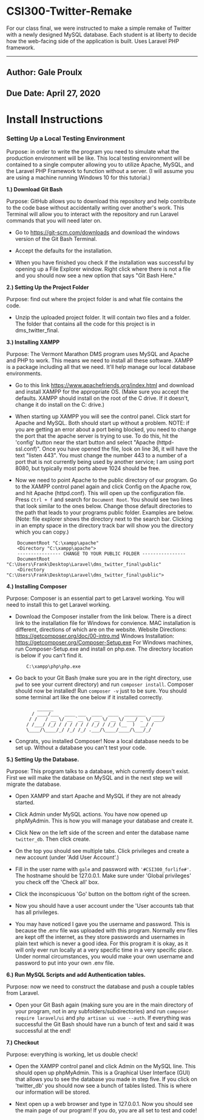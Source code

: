 # CSI300-Twitter-Remake
For our class final, we were instructed to make a simple remake of Twitter with a newly designed MySQL database. Each student is at liberty to decide how the web-facing side of the application is built. Uses Laravel PHP framework.

---

## Author: Gale Proulx
## Due Date: April 27, 2020

# Install Instructions

### Setting Up a Local Testing Environment

Purpose: in order to write the program you need to simulate what the production environment will be like. This local testing environment will be contained to a single computer allowing you to utilize Apache, MySQL, and the Laravel PHP Framework to function without a server. (I will assume you are using a machine running Windows 10 for this tutorial.)

**1.) Download Git Bash**

Purpose: GitHub allows you to download this repository and help contribute to the code base without accidentally writing over another's work. This Terminal will allow you to interact with the repository and run Laravel commands that you will need later on.

- Go to https://git-scm.com/downloads and download the windows version of the Git Bash Terminal.

- Accept the defaults for the installation.

- When you have finished you check if the installation was successful by opening up a File Explorer window. Right click where there is not a file and you should now see a new option that says "Git Bash Here."

**2.) Setting Up the Project Folder**

Purpose: find out where the project folder is and what file contains the code.

- Unzip the uploaded project folder. It will contain two files and a folder. The folder
that contains all the code for this project is in dms_twitter_final.

**3.) Installing XAMPP**

Purpose: The Vermont Marathon DMS program uses MySQL and Apache and PHP to work. This means we need to install all these software. XAMPP is a package including all that we need. It'll help manage our local database environments.

- Go to this link https://www.apachefriends.org/index.html and download and install XAMPP for the appropriate OS. (Make sure you accept the defaults. XAMPP should install on the root of the C drive. If it doesn't, change it do install on the C: drive.)

- When starting up XAMPP you will see the control panel. Click start for Apache and MySQL. Both should start up without a problem. NOTE: if you are getting an error about a port being blocked, you need to change the port that the apache server is trying to use. To do this, hit the 'config' button near the start button and select "Apache (httpd-ssl.conf)". Once you have opened the file, look on line 36, it will have the text "listen 443". You must change the number 443 to a number of a port that is not currently being used by another service; I am using port 8080, but typically most ports above 1024 should be free.

- Now we need to point Apache to the public directory of our program. Go to the XAMPP control panel again and click Config on the Apache row, and hit Apache (httpd.conf). This will open up the configuration file. Press ```Ctrl + f``` and search for ```Document Root```. You should see two lines that look similar to the ones below. Change those default directories to the path that leads to your programs public folder. Examples are below. (Note: file explorer shows the directory next to the search bar. Clicking in an empty space in the directory track bar will show you the directory which you can copy.)
```
    DocumentRoot "C:\xampp\apache"
    <Directory "C:\xampp\apache">
    ---------------- CHANGE TO YOUR PUBLIC FOLDER ----------------
    DocumentRoot "C:\Users\Frank\Desktop\Laravel\dms_twitter_final\public"
    <Directory "C:\Users\Frank\Desktop\Laravel\dms_twitter_final\public">
```

**4.) Installing Composer**

Purpose: Composer is an essential part to get Laravel working. You will need to install this to get Laravel working.


- Download the Composer installer from the link below. There is a direct link to the installation file for Windows for convience. MAC installation is different, directions of which are on the website. Website Directions: https://getcomposer.org/doc/00-intro.md Windows Installation: https://getcomposer.org/Composer-Setup.exe For Windows machines, run Composer-Setup.exe and install on php.exe. The directory location is below if you can't find it.
    ```
        C:\xampp\php\php.exe
    ```

- Go back to your Git Bash (make sure you are in the right directory, use ```pwd``` to see your current directory) and run ```composer install```. Composer should now be installed! Run ```composer -v``` just to be sure. You should some terminal art like the one below if it installed correctly.

    ```
            ______
          / ____/___  ____ ___  ____  ____  ________  _____
         / /   / __ \/ __ `__ \/ __ \/ __ \/ ___/ _ \/ ___/
        / /___/ /_/ / / / / / / /_/ / /_/ (__  )  __/ /
        \____/\____/_/ /_/ /_/ .___/\____/____/\___/_/
    ```

- Congrats, you installed Composer! Now a local database needs to be set up. Without a database you can't test your code.

**5.) Setting Up the Database.**

Purpose: This program talks to a database, which currently doesn't exist. First we will make the database on MySQL and in the next step we will migrate the database.

- Open XAMPP and start Apache and MySQL if they are not already started.

- Click Admin under MySQL actions. You have now opened up phpMyAdmin. This is how you will manage your database and create it.

- Click New on the left side of the screen and enter the database name ```twitter_db```. Then click create.

- On the top you should see multiple tabs. Click privileges and create a new account (under 'Add User Account'.)

- Fill in the user name with ```gale``` and password with ```'#CSI300_forlife#'```. The hostname should be 127.0.0.1. Make sure under 'Global privileges' you check off the 'Check all' box.

- Click the inconspicuous 'Go' button on the bottom right of the screen.

- Now you should have a user account under the 'User accounts tab that has all privileges.

- You may have noticed I gave you the username and password. This is because the .env file was uploaded with this program. Normally env files are kept off the internet, as they store passwords and usernames in plain text which is never a good idea. For this program it is okay, as it will only ever run locally at a very specific time in a very specific place. Under normal circumstances, you would make your own username and password to put into your own .env file.

**6.) Run MySQL Scripts and add Authentication tables.**

Purpose: now we need to construct the database and push a couple tables from Laravel.

- Open your Git Bash again (making sure you are in the main directory of your program, not in any subfolders/subdirectories) and run ```composer require laravel/ui``` and ```php artisan ui vue --auth```. If everything was successful the Git Bash should have run a bunch of text and said it was successful at the end!

**7.) Checkout**

Purpose: everything is working, let us double check!

- Open the XAMPP control panel and click Admin on the MySQL line. This should open up phpMyAdmin. This is a Graphical User Interface (GUI) that allows you to see the database you made in step five. If you click on 'twitter_db' you should now see a bunch of tables listed. This is where our information will be stored.

- Next open up a web browser and type in 127.0.0.1. Now you should see the main page of our program! If you do, you are all set to test and code!
